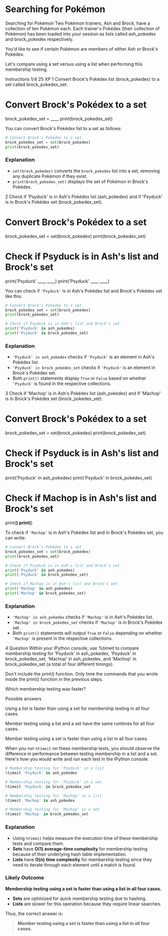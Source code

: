 # Searching for Pokémon

Searching for Pokémon
Two Pokémon trainers, Ash and Brock, have a collection of ten Pokémon each. Each trainer's Pokédex (their collection of Pokémon) has been loaded into your session as lists called ash_pokedex and brock_pokedex respectively.

You'd like to see if certain Pokémon are members of either Ash or Brock's Pokédex.

Let's compare using a set versus using a list when performing this membership testing.

Instructions 1/4
25 XP
1
Convert Brock's Pokédex list (brock_pokedex) to a set called brock_pokedex_set.

# Convert Brock's Pokédex to a set
brock_pokedex_set = ____
print(brock_pokedex_set)

You can convert Brock's Pokédex list to a set as follows:

```python
# Convert Brock's Pokédex to a set
brock_pokedex_set = set(brock_pokedex)
print(brock_pokedex_set)
```

### Explanation
- `set(brock_pokedex)` converts the `brock_pokedex` list into a set, removing any duplicate Pokémon if they exist.
- `print(brock_pokedex_set)` displays the set of Pokémon in Brock's Pokédex.

2
Check if 'Psyduck' is in Ash's Pokédex list (ash_pokedex) and if 'Psyduck' is in Brock's Pokédex set (brock_pokedex_set).

# Convert Brock's Pokédex to a set
brock_pokedex_set = set(brock_pokedex)
print(brock_pokedex_set)

# Check if Psyduck is in Ash's list and Brock's set
print('Psyduck' ____ ____)
print('Psyduck' ____ ____)

You can check if `'Psyduck'` is in Ash's Pokédex list and Brock's Pokédex set like this:

```python
# Convert Brock's Pokédex to a set
brock_pokedex_set = set(brock_pokedex)
print(brock_pokedex_set)

# Check if Psyduck is in Ash's list and Brock's set
print('Psyduck' in ash_pokedex)
print('Psyduck' in brock_pokedex_set)
```

### Explanation
- `'Psyduck' in ash_pokedex` checks if `'Psyduck'` is an element in Ash's Pokédex list.
- `'Psyduck' in brock_pokedex_set` checks if `'Psyduck'` is an element in Brock's Pokédex set.
- Both `print()` statements display `True` or `False` based on whether `'Psyduck'` is found in the respective collections.

3
Check if 'Machop' is in Ash's Pokédex list (ash_pokedex) and if 'Machop' is in Brock's Pokédex set (brock_pokedex_set).

# Convert Brock's Pokédex to a set
brock_pokedex_set = set(brock_pokedex)
print(brock_pokedex_set)

# Check if Psyduck is in Ash's list and Brock's set
print('Psyduck' in ash_pokedex)
print('Psyduck' in brock_pokedex_set)

# Check if Machop is in Ash's list and Brock's set
print(____)
print(____)

To check if `'Machop'` is in Ash's Pokédex list and in Brock's Pokédex set, you can write:

```python
# Convert Brock's Pokédex to a set
brock_pokedex_set = set(brock_pokedex)
print(brock_pokedex_set)

# Check if Psyduck is in Ash's list and Brock's set
print('Psyduck' in ash_pokedex)
print('Psyduck' in brock_pokedex_set)

# Check if Machop is in Ash's list and Brock's set
print('Machop' in ash_pokedex)
print('Machop' in brock_pokedex_set)
```

### Explanation
- `'Machop' in ash_pokedex` checks if `'Machop'` is in Ash's Pokédex list.
- `'Machop' in brock_pokedex_set` checks if `'Machop'` is in Brock's Pokédex set.
- Both `print()` statements will output `True` or `False` depending on whether `'Machop'` is present in the respective collections.

4
Question
Within your IPython console, use %timeit to compare membership testing for 'Psyduck' in ash_pokedex, 'Psyduck' in brock_pokedex_set, 'Machop' in ash_pokedex, and 'Machop' in brock_pokedex_set (a total of four different timings).

Don't include the print() function. Only time the commands that you wrote inside the print() function in the previous steps.

Which membership testing was faster?

Possible answers


Using a list is faster than using a set for membership testing in all four cases.

Member testing using a list and a set have the same runtimes for all four cases.

Member testing using a set is faster than using a list in all four cases.

When you run `%timeit` on these membership tests, you should observe the difference in performance between testing membership in a list and a set. Here's how you would write and run each test in the IPython console:

```python
# Membership testing for 'Psyduck' in a list
%timeit 'Psyduck' in ash_pokedex

# Membership testing for 'Psyduck' in a set
%timeit 'Psyduck' in brock_pokedex_set

# Membership testing for 'Machop' in a list
%timeit 'Machop' in ash_pokedex

# Membership testing for 'Machop' in a set
%timeit 'Machop' in brock_pokedex_set
```

### Explanation
- Using `%timeit` helps measure the execution time of these membership tests and compare them.
- **Sets** have **O(1) average-time complexity** for membership testing because of their underlying hash table implementation.
- **Lists** have **O(n) time complexity** for membership testing since they need to iterate through each element until a match is found.

### Likely Outcome
**Membership testing using a set is faster than using a list in all four cases.**

- **Sets** are optimized for quick membership testing due to hashing.
- **Lists** are slower for this operation because they require linear searches.

Thus, the correct answer is:
> **Member testing using a set is faster than using a list in all four cases.**
